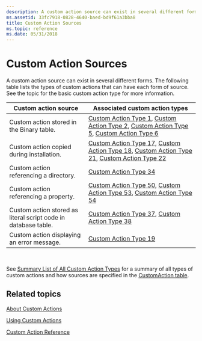 ```yaml
---
description: A custom action source can exist in several different forms. The following table lists the types of custom actions that can have each form of source. See the topic for the basic custom action type for more information.
ms.assetid: 33fc7918-0828-4640-baed-bd9f61a3bba8
title: Custom Action Sources
ms.topic: reference
ms.date: 05/31/2018
---
```


# Custom Action Sources

A custom action source can exist in several different forms. The following table lists the types of custom actions that can have each form of source. See the topic for the basic custom action type for more information.



| Custom action source                                           | Associated custom action types                                                                                                                                                                                 |
|----------------------------------------------------------------|----------------------------------------------------------------------------------------------------------------------------------------------------------------------------------------------------------------|
| Custom action stored in the Binary table.                      | [Custom Action Type 1](custom-action-type-1.md), [Custom Action Type 2](custom-action-type-2.md), [Custom Action Type 5](custom-action-type-5.md), [Custom Action Type 6](custom-action-type-6.md)         |
| Custom action copied during installation.                      | [Custom Action Type 17](custom-action-type-17.md), [Custom Action Type 18](custom-action-type-18.md), [Custom Action Type 21](custom-action-type-21.md), [Custom Action Type 22](custom-action-type-22.md) |
| Custom action referencing a directory.                         | [Custom Action Type 34](custom-action-type-34.md)                                                                                                                                                             |
| Custom action referencing a property.                          | [Custom Action Type 50](custom-action-type-50.md), [Custom Action Type 53](custom-action-type-53.md), [Custom Action Type 54](custom-action-type-54.md)                                                     |
| Custom action stored as literal script code in database table. | [Custom Action Type 37](custom-action-type-37.md), [Custom Action Type 38](custom-action-type-38.md)                                                                                                         |
| Custom action displaying an error message.                     | [Custom Action Type 19](custom-action-type-19.md)                                                                                                                                                             |



 

See [Summary List of All Custom Action Types](summary-list-of-all-custom-action-types.md) for a summary of all types of custom actions and how sources are specified in the [CustomAction table](customaction-table.md).

## Related topics

<dl> <dt>

[About Custom Actions](about-custom-actions.md)
</dt> <dt>

[Using Custom Actions](using-custom-actions.md)
</dt> <dt>

[Custom Action Reference](custom-action-reference.md)
</dt> </dl>

 

 



